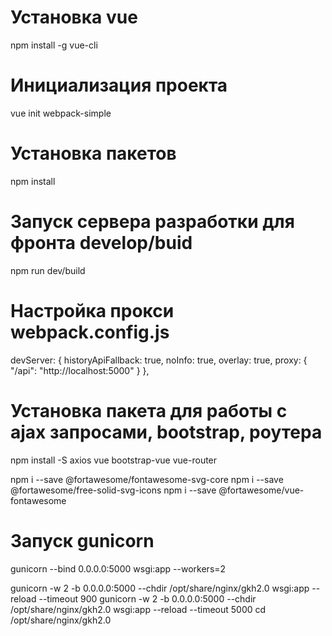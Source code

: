 # Установка vue 
npm install -g vue-cli

# Инициализация проекта
vue init webpack-simple 

# Установка пакетов
npm install

# Запуск сервера разработки для фронта develop/buid
npm run dev/build

# Настройка прокси  webpack.config.js
devServer: {
  historyApiFallback: true,
  noInfo: true,
  overlay: true,
  proxy: {
    "/api": "http://localhost:5000"
  }
},

# Установка пакета для работы с ajax запросами, bootstrap, роутера
npm install -S axios vue bootstrap-vue  vue-router 

npm i --save @fortawesome/fontawesome-svg-core
npm i --save @fortawesome/free-solid-svg-icons
npm i --save @fortawesome/vue-fontawesome


# Запуск gunicorn
gunicorn --bind 0.0.0.0:5000 wsgi:app --workers=2 

gunicorn -w 2 -b 0.0.0.0:5000 --chdir /opt/share/nginx/gkh2.0 wsgi:app --reload --timeout 900
gunicorn -w 2 -b 0.0.0.0:5000 --chdir /opt/share/nginx/gkh2.0 wsgi:app --reload --timeout 5000
cd /opt/share/nginx/gkh2.0

